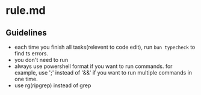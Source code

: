 # rule.md


## Guidelines

- each time you finish all tasks(relevent to code edit), run `bun typecheck` to find ts errors.
- you don't need to run 
- always use powershell format if you want to run commands. for example, use ';' instead of '&&' if you want to run multiple commands in one time. 
- use rg(ripgrep) instead of grep